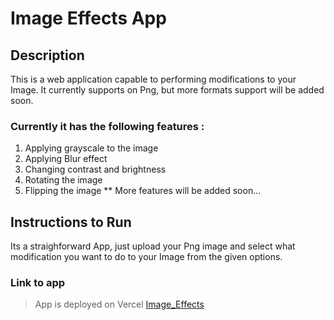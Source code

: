 # Image Effects App

## Description
This is a web application capable to performing modifications to your Image. It currently supports on Png, but more formats support will be added soon.

### Currently it has the following features :
1. Applying grayscale to the image
2. Applying Blur effect
3. Changing contrast and brightness
4. Rotating the image
5. Flipping the image
** More features will be added soon...

## Instructions to Run
Its a straighforward App, just upload your Png image and select what modification you want to do to your Image from the given options.




### Link to app


> App is deployed on Vercel [Image_Effects](https://image-effects-app.vercel.app/)
